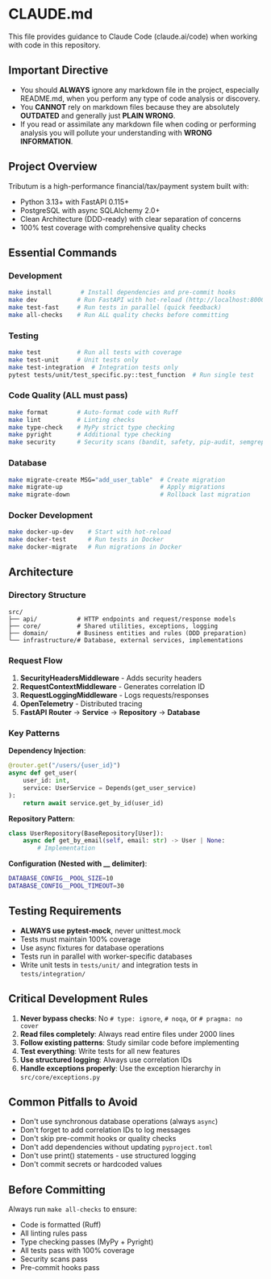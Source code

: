 # CLAUDE.md

This file provides guidance to Claude Code (claude.ai/code) when working with code in this repository.

## Important Directive

- You should **ALWAYS** ignore any markdown file in the project, especially README.md, when you perform any type of code analysis or discovery.
- You **CANNOT** rely on markdown files because they are absolutely **OUTDATED** and generally just **PLAIN WRONG**.
- If you read or assimilate any markdown file when coding or performing analysis you will pollute your understanding with **WRONG INFORMATION**.

## Project Overview

Tributum is a high-performance financial/tax/payment system built with:

- Python 3.13+ with FastAPI 0.115+
- PostgreSQL with async SQLAlchemy 2.0+
- Clean Architecture (DDD-ready) with clear separation of concerns
- 100% test coverage with comprehensive quality checks

## Essential Commands

### Development

```bash
make install        # Install dependencies and pre-commit hooks
make dev           # Run FastAPI with hot-reload (http://localhost:8000)
make test-fast     # Run tests in parallel (quick feedback)
make all-checks    # Run ALL quality checks before committing
```

### Testing

```bash
make test          # Run all tests with coverage
make test-unit     # Unit tests only
make test-integration  # Integration tests only
pytest tests/unit/test_specific.py::test_function  # Run single test
```

### Code Quality (ALL must pass)

```bash
make format        # Auto-format code with Ruff
make lint          # Linting checks
make type-check    # MyPy strict type checking
make pyright       # Additional type checking
make security      # Security scans (bandit, safety, pip-audit, semgrep)
```

### Database

```bash
make migrate-create MSG="add_user_table"  # Create migration
make migrate-up                           # Apply migrations
make migrate-down                         # Rollback last migration
```

### Docker Development

```bash
make docker-up-dev    # Start with hot-reload
make docker-test      # Run tests in Docker
make docker-migrate   # Run migrations in Docker
```

## Architecture

### Directory Structure

```
src/
├── api/           # HTTP endpoints and request/response models
├── core/          # Shared utilities, exceptions, logging
├── domain/        # Business entities and rules (DDD preparation)
└── infrastructure/# Database, external services, implementations
```

### Request Flow

1. **SecurityHeadersMiddleware** - Adds security headers
2. **RequestContextMiddleware** - Generates correlation ID
3. **RequestLoggingMiddleware** - Logs requests/responses
4. **OpenTelemetry** - Distributed tracing
5. **FastAPI Router** → **Service** → **Repository** → **Database**

### Key Patterns

**Dependency Injection**:

```python
@router.get("/users/{user_id}")
async def get_user(
    user_id: int,
    service: UserService = Depends(get_user_service)
):
    return await service.get_by_id(user_id)
```

**Repository Pattern**:

```python
class UserRepository(BaseRepository[User]):
    async def get_by_email(self, email: str) -> User | None:
        # Implementation
```

**Configuration (Nested with __ delimiter)**:

```bash
DATABASE_CONFIG__POOL_SIZE=10
DATABASE_CONFIG__POOL_TIMEOUT=30
```

## Testing Requirements

- **ALWAYS use pytest-mock**, never unittest.mock
- Tests must maintain 100% coverage
- Use async fixtures for database operations
- Tests run in parallel with worker-specific databases
- Write unit tests in `tests/unit/` and integration tests in `tests/integration/`

## Critical Development Rules

1. **Never bypass checks**: No `# type: ignore`, `# noqa`, or `# pragma: no cover`
2. **Read files completely**: Always read entire files under 2000 lines
3. **Follow existing patterns**: Study similar code before implementing
4. **Test everything**: Write tests for all new features
5. **Use structured logging**: Always use correlation IDs
6. **Handle exceptions properly**: Use the exception hierarchy in `src/core/exceptions.py`

## Common Pitfalls to Avoid

- Don't use synchronous database operations (always `async`)
- Don't forget to add correlation IDs to log messages
- Don't skip pre-commit hooks or quality checks
- Don't add dependencies without updating `pyproject.toml`
- Don't use print() statements - use structured logging
- Don't commit secrets or hardcoded values

## Before Committing

Always run `make all-checks` to ensure:

- Code is formatted (Ruff)
- All linting rules pass
- Type checking passes (MyPy + Pyright)
- All tests pass with 100% coverage
- Security scans pass
- Pre-commit hooks pass

